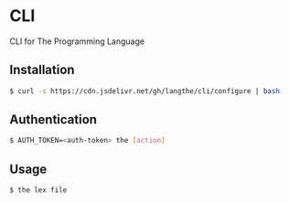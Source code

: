 # CLI
CLI for The Programming Language

## Installation
```sh
$ curl -s https://cdn.jsdelivr.net/gh/langthe/cli/configure | bash
```

## Authentication
```sh
$ AUTH_TOKEN=<auth-token> the [action]
```

## Usage
```sh
$ the lex file
```
